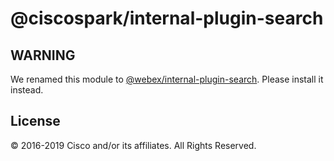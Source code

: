 # @ciscospark/internal-plugin-search

## WARNING

We renamed this module to [@webex/internal-plugin-search](https://www.npmjs.com/package/@webex/internal-plugin-search). Please install it instead.

## License

© 2016-2019 Cisco and/or its affiliates. All Rights Reserved.
